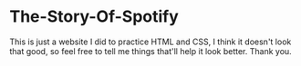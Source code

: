 # The-Story-Of-Spotify

This is just a website I did to practice HTML and CSS, I think it doesn't look that good, so feel free to tell me things that'll help it look better.
Thank you.
